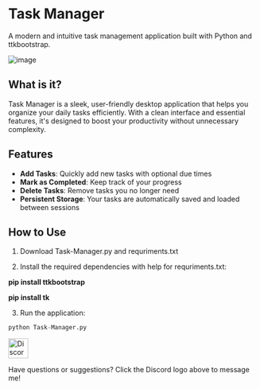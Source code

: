 # Task Manager

A modern and intuitive task management application built with Python and ttkbootstrap.

![image](https://github.com/user-attachments/assets/a2ab777b-c3de-4e2e-b402-03456f7c4587)


## What is it?

Task Manager is a sleek, user-friendly desktop application that helps you organize your daily tasks efficiently. With a clean interface and essential features, it's designed to boost your productivity without unnecessary complexity.

## Features

- **Add Tasks**: Quickly add new tasks with optional due times
- **Mark as Completed**: Keep track of your progress
- **Delete Tasks**: Remove tasks you no longer need
- **Persistent Storage**: Your tasks are automatically saved and loaded between sessions

## How to Use

1. Download Task-Manager.py and requriments.txt

2. Install the required dependencies with help for requriments.txt:

**pip install ttkbootstrap**

**pip install tk**


3. Run the application:
```python
python Task-Manager.py
```





<a href="https://discord.com/users/792468382083448853" target="_blank"> <img src="https://assets-global.website-files.com/6257adef93867e50d84d30e2/636e0a6a49cf127bf92de1e2_icon_clyde_blurple_RGB.png" alt="Discord Logo" width="40" height="40">



</a> Have questions or suggestions? Click the Discord logo above to message me!
